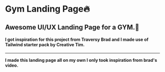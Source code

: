 # Gym Landing Page🔥

## Awesome UI/UX Landing Page for a GYM.🌻


#### I got inspiration for this project from Traversy Brad and I made use of Tailwind starter pack by Creative Tim.


---

**I made this landing page all on my own I only took inspiration from brad's video.**